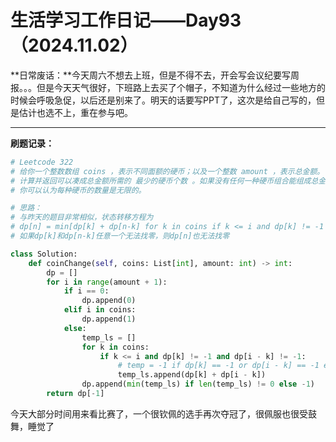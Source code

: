 # 生活学习工作日记——Day93（2024.11.02）

**日常废话：**今天周六不想去上班，但是不得不去，开会写会议纪要写周报。。。但是今天天气很好，下班路上去买了个帽子，不知道为什么经过一些地方的时候会呼吸急促，以后还是别来了。明天的话要写PPT了，这次是给自己写的，但是估计也选不上，重在参与吧。

---

**刷题记录：**

```python
# Leetcode 322
# 给你一个整数数组 coins ，表示不同面额的硬币；以及一个整数 amount ，表示总金额。
# 计算并返回可以凑成总金额所需的 最少的硬币个数 。如果没有任何一种硬币组合能组成总金额，返回 -1 。
# 你可以认为每种硬币的数量是无限的。

# 思路：
# 与昨天的题目非常相似，状态转移方程为
# dp[n] = min[dp[k] + dp[n-k] for k in coins if k <= i and dp[k] != -1 and dp[i - k] != -1]
# 如果dp[k]和dp[n-k]任意一个无法找零，则dp[n]也无法找零

class Solution:
    def coinChange(self, coins: List[int], amount: int) -> int:
        dp = []
        for i in range(amount + 1):
            if i == 0:
                dp.append(0)
            elif i in coins:
                dp.append(1)
            else:
                temp_ls = []
                for k in coins:
                    if k <= i and dp[k] != -1 and dp[i - k] != -1:
                        # temp = -1 if dp[k] == -1 or dp[i - k] == -1 else dp[k] + dp[i - k]
                        temp_ls.append(dp[k] + dp[i - k])
                dp.append(min(temp_ls) if len(temp_ls) != 0 else -1)
        return dp[-1]
```

今天大部分时间用来看比赛了，一个很钦佩的选手再次夺冠了，很佩服也很受鼓舞，睡觉了